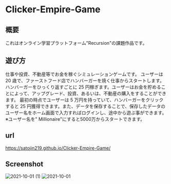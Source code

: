 # Clicker-Empire-Game

## **概要**
これはオンライン学習プラットフォーム"Recursion"の課題作品です。

## **遊び方**
仕事や投資、不動産等でお金を稼ぐシミュレーションゲームです。
ユーザーは 20 歳で、ファーストフード店でハンバーガーを焼く仕事からスタートします。ハンバーガーをひっくり返すごとに 25 円稼ぎます。ユーザーはお金を貯めることによって、アップグレード、投資、あるいは、不動産の購入をすることができます。
最初の時点でユーザーは 5 万円を持っていて、ハンバーガーをクリックすると 25 円獲得できます。また、データを保存することで、保存したデータのユーザー名をホーム画面で入力すればログインし、途中から遊ぶ事ができます。
※ユーザー名を" Millionaire"にすると5000万からスタートできます。

## **url**
https://satojin219.github.io/Clicker-Empire-Game/

## **Screenshot**
![2021-10-01 (1)](https://user-images.githubusercontent.com/81739310/135743497-3adef10b-9047-4ac1-82d5-d2b0a492a706.png)
![2021-10-01](https://user-images.githubusercontent.com/81739310/135743503-e172307c-bf10-42a2-96d9-7f436a1a6eca.png)

